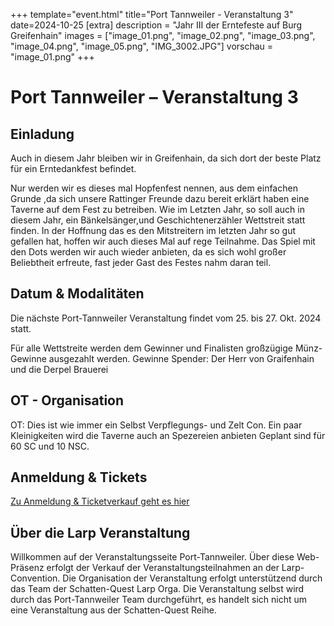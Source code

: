 +++
template="event.html"
title="Port Tannweiler - Veranstaltung 3"
date=2024-10-25
[extra]
description = "Jahr III der Erntefeste auf Burg Greifenhain"
images = ["image_01.png", "image_02.png", "image_03.png", "image_04.png", "image_05.png", "IMG_3002.JPG"]
vorschau = "image_01.png"
+++
# Port Tannweiler – Veranstaltung 3
## Einladung
Auch in diesem Jahr bleiben wir in Greifenhain, da sich dort der beste Platz für ein
Erntedankfest befindet.

Nur werden wir es dieses mal Hopfenfest nennen, aus dem einfachen Grunde ,da sich unsere
Rattinger Freunde dazu bereit erklärt haben eine Taverne auf dem Fest zu betreiben. Wie im
Letzten Jahr, so soll auch in diesem Jahr, ein Bänkelsänger,und Geschichtenerzähler
Wettstreit statt finden.
In der Hoffnung das es den Mitstreitern im letzten Jahr so gut gefallen hat, hoffen wir auch
dieses Mal auf rege Teilnahme.
Das Spiel mit den Dots werden wir auch wieder anbieten, da es sich wohl großer Beliebtheit
erfreute, fast jeder Gast des Festes nahm daran teil.

## Datum & Modalitäten
Die nächste Port-Tannweiler Veranstaltung findet vom 25. bis 27. Okt. 2024 statt.

Für alle Wettstreite werden dem Gewinner und Finalisten großzügige Münz- Gewinne ausgezahlt werden.
Gewinne Spender:
Der Herr von Graifenhain und die Derpel Brauerei

## OT - Organisation
OT: Dies ist wie immer ein Selbst Verpflegungs- und Zelt Con.
Ein paar Kleinigkeiten wird die Taverne auch an Spezereien anbieten
Geplant sind für 60 SC und 10 NSC.

## Anmeldung & Tickets
[Zu Anmeldung & Ticketverkauf geht es hier](/anmeldung)

## Über die Larp Veranstaltung

Willkommen auf der Veranstaltungsseite Port-Tannweiler. Über diese Web-Präsenz erfolgt der Verkauf der Veranstaltungsteilnahmen an der Larp-Convention. Die Organisation der Veranstaltung erfolgt unterstützend durch das Team der Schatten-Quest Larp Orga. Die Veranstaltung selbst wird durch das Port-Tannweiler Team durchgeführt, es handelt sich nicht um eine Veranstaltung aus der Schatten-Quest Reihe.